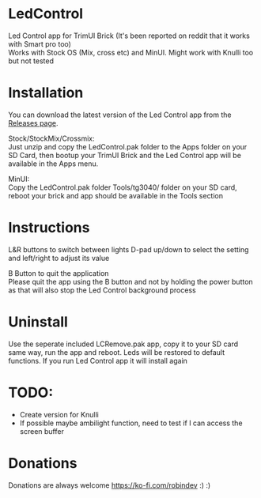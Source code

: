 # LedControl
Led Control app for TrimUI Brick (It's been reported on reddit that it works with Smart pro too)    
Works with Stock OS (Mix, cross etc) and MinUI. Might work with Knulli too but not tested

# Installation
You can download the latest version of the Led Control app from the [Releases page](https://github.com/ro8inmorgan/LedControl/releases). 

Stock/StockMix/Crossmix:   
Just unzip and copy the LedControl.pak folder to the Apps folder on your SD Card, then bootup your TrimUI Brick and the Led Control app will be available in the Apps menu.

MinUI:   
Copy the LedControl.pak folder Tools/tg3040/ folder on your SD card, reboot your brick and app should be available in the Tools section
   
# Instructions
L&R buttons to switch between lights
D-pad up/down to select the setting and left/right to adjust its value   

B Button to quit the application   
Please quit the app using the B button and not by holding the power button as that will also stop the Led Control background process
   
# Uninstall
Use the seperate included LCRemove.pak app, copy it to your SD card same way, run the app and reboot. Leds will be restored to default functions. If you run Led Control app it will install again
   
  
# TODO:
- Create version for Knulli
- If possible maybe ambilight function, need to test if I can access the screen buffer

# Donations
Donations are always welcome https://ko-fi.com/robindev :) :)

